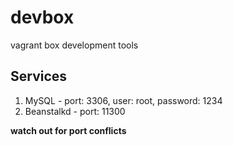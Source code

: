 # devbox
vagrant box development tools

## Services
1. MySQL - port: 3306, user: root, password: 1234
1. Beanstalkd - port: 11300

__watch out for port conflicts__
